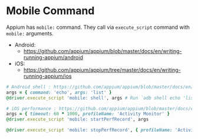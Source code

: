 # Mobile Command

Appium has `mobile:` command.
They call via `execute_script` command with `mobile:` arguments.

- Android:
    - https://github.com/appium/appium/blob/master/docs/en/writing-running-appium/android
- iOS:
    - https://github.com/appium/appium/tree/master/docs/en/writing-running-appium/ios
    

```ruby
# Android shell : https://github.com/appium/appium/blob/master/docs/en/writing-running-appium/android/android-shell.md
args = { command: 'echo', args: 'list' }
@driver.execute_script 'mobile: shell', args # Run `adb shell echo 'list'`

# iOS performance : https://github.com/appium/appium/blob/master/docs/en/writing-running-appium/ios/ios-xctest-performance.md
args = { timeout: 60 * 1000, profileName: 'Activity Monitor' }
@driver.execute_script 'mobile: startPerfRecord', args

@driver.execute_script 'mobile: stopPerfRecord', { profileName: 'Activity Monitor' }
```
